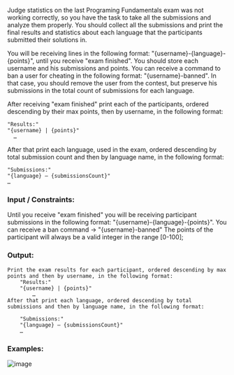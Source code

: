 Judge statistics on the last Programing Fundamentals exam was not working correctly, so you have the task to take all the submissions and analyze them properly. You should collect all the submissions and print the final results and statistics about each language that the participants submitted their solutions in.

You will be receiving lines in the following format: "{username}-{language}-{points}", until you receive "exam finished". You should store each username and his submissions and points. 
You can receive a command to ban a user for cheating in the following format: "{username}-banned". In that case, you should remove the user from the contest, but preserve his submissions in the total count of submissions for each language.

After receiving "exam finished" print each of the participants, ordered descending by their max points, then by username, in the following format:

    "Results:"
    "{username} | {points}"
      …
After that print each language, used in the exam, ordered descending by total submission count and then by language name, in the following format:

    "Submissions:"
    "{language} – {submissionsCount}"
    …

### Input / Constraints:

Until you receive "exam finished" you will be receiving participant submissions in the following format: "{username}-{language}-{points}".
You can receive a ban command -> "{username}-banned"
The points of the participant will always be a valid integer in the range [0-100];

### Output:

	Print the exam results for each participant, ordered descending by max points and then by username, in the following format: 
        "Results:"
        "{username} | {points}"
            …
	After that print each language, ordered descending by total submissions and then by language name, in the following format:

        "Submissions:"
        "{language} – {submissionsCount}"
        …

### Examples:

![image](https://user-images.githubusercontent.com/45227327/219343293-4cd46379-d419-4322-b20f-b116d975f89e.png)
